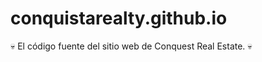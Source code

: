 # conquistarealty.github.io
:skull: El código fuente del sitio web de Conquest Real Estate. :skull:
